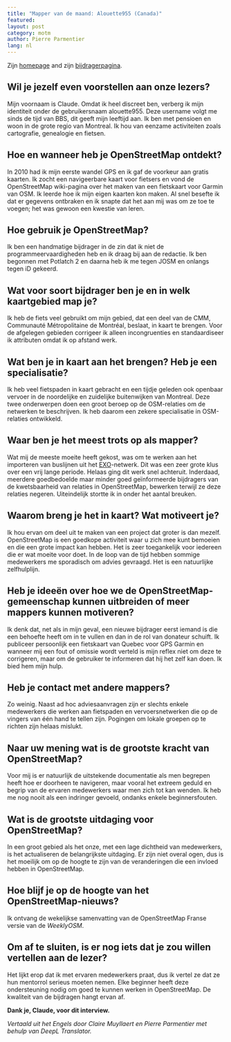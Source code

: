 ```yaml
---
title: "Mapper van de maand: Alouette955 (Canada)"
featured:
layout: post
category: motm
author: Pierre Parmentier
lang: nl
---
```


Zijn [homepage](https://www.openstreetmap.org/user/Alouette955) and zijn [bijdragerpagina](https://hdyc.neis-one.org/?Alouette955).

## Wil je jezelf even voorstellen aan onze lezers?

Mijn voornaam is Claude. Omdat ik heel discreet ben, verberg ik mijn identiteit onder de gebruikersnaam alouette955. Deze username volgt me sinds de tijd van BBS, dit geeft mijn leeftijd aan. Ik ben met pensioen en woon in de grote regio van Montreal. Ik hou van eenzame activiteiten zoals cartografie, genealogie en fietsen.

## Hoe en wanneer heb je OpenStreetMap ontdekt?

In 2010 had ik mijn eerste wandel GPS en ik gaf de voorkeur aan gratis kaarten. Ik zocht een navigeerbare kaart voor fietsers en vond de OpenStreetMap wiki-pagina over het maken van een fietskaart voor Garmin van OSM. Ik leerde hoe ik mijn eigen kaarten kon maken. Al snel besefte ik dat er gegevens ontbraken en ik snapte dat het aan mij was om ze toe te voegen; het was gewoon een kwestie van leren.

## Hoe gebruik je OpenStreetMap?

Ik ben een handmatige bijdrager in de zin dat ik niet de programmeervaardigheden heb en ik draag bij aan de redactie. Ik ben begonnen met Potlatch 2 en daarna heb ik me tegen JOSM en onlangs tegen iD gekeerd.

## Wat voor soort bijdrager ben je en in welk kaartgebied map je?

Ik heb de fiets veel gebruikt om mijn gebied, dat een deel van de CMM, Communauté Métropolitaine de Montréal, beslaat, in kaart te brengen. Voor de afgelegen gebieden corrigeer ik alleen incongruenties en standaardiseer ik attributen omdat ik op afstand werk.

## Wat ben je in kaart aan het brengen? Heb je een specialisatie?

Ik heb veel fietspaden in kaart gebracht en een tijdje geleden ook openbaar vervoer in de noordelijke en zuidelijke buitenwijken van Montreal. Deze twee onderwerpen doen een groot beroep op de OSM-relaties om de netwerken te beschrijven. Ik heb daarom een zekere specialisatie in OSM-relaties ontwikkeld.

## Waar ben je het meest trots op als mapper?

Wat mij de meeste moeite heeft gekost, was om te werken aan het importeren van buslijnen uit het [EXO](https://exo.quebec/en)-netwerk. Dit was een zeer grote klus over een vrij lange periode. Helaas ging dit werk snel achteruit. Inderdaad, meerdere goedbedoelde maar minder goed geïnformeerde bijdragers van de kwetsbaarheid van relaties in OpenStreetMap, bewerken terwijl ze deze relaties negeren. Uiteindelijk stortte ik in onder het aantal breuken.

## Waarom breng je het in kaart? Wat motiveert je?

Ik hou ervan om deel uit te maken van een project dat groter is dan mezelf. OpenStreetMap is een goedkope activiteit waar u zich mee kunt bemoeien en die een grote impact kan hebben. Het is zeer toegankelijk voor iedereen die er wat moeite voor doet. In de loop van de tijd hebben sommige medewerkers me sporadisch om advies gevraagd. Het is een natuurlijke zelfhulplijn.

## Heb je ideeën over hoe we de OpenStreetMap-gemeenschap kunnen uitbreiden of meer mappers kunnen motiveren?

Ik denk dat, net als in mijn geval, een nieuwe bijdrager eerst iemand is die een behoefte heeft om in te vullen en dan in de rol van donateur schuift. Ik publiceer persoonlijk een fietskaart van Quebec voor GPS Garmin en wanneer mij een fout of omissie wordt verteld is mijn reflex niet om deze te corrigeren, maar om de gebruiker te informeren dat hij het zelf kan doen. Ik bied hem mijn hulp.

## Heb je contact met andere mappers?

Zo weinig. Naast ad hoc adviesaanvragen zijn er slechts enkele medewerkers die werken aan fietspaden en vervoersnetwerken die op de vingers van één hand te tellen zijn. Pogingen om lokale groepen op te richten zijn helaas mislukt.

## Naar uw mening wat is de grootste kracht van OpenStreetMap?

Voor mij is er natuurlijk de uitstekende documentatie als men begrepen heeft hoe er doorheen te navigeren, maar vooral het extreem geduld en begrip van de ervaren medewerkers waar men zich tot kan wenden. Ik heb me nog nooit als een indringer gevoeld, ondanks enkele beginnersfouten.

## Wat is de grootste uitdaging voor OpenStreetMap?

In een groot gebied als het onze, met een lage dichtheid van medewerkers, is het actualiseren de belangrijkste uitdaging. Er zijn niet overal ogen, dus is het moeilijk om op de hoogte te zijn van de veranderingen die een invloed hebben in OpenStreetMap.

## Hoe blijf je op de hoogte van het OpenStreetMap-nieuws?

Ik ontvang de wekelijkse samenvatting van de OpenStreetMap Franse versie van de _WeeklyOSM_.

## Om af te sluiten, is er nog iets dat je zou willen vertellen aan de lezer?

Het lijkt erop dat ik met ervaren medewerkers praat, dus ik vertel ze dat ze hun mentorrol serieus moeten nemen. Elke beginner heeft deze ondersteuning nodig om goed te kunnen werken in OpenStreetMap. De kwaliteit van de bijdragen hangt ervan af.

**Dank je, Claude, voor dit interview.**

*Vertaald uit het Engels door Claire Muyllaert en Pierre Parmentier met behulp van DeepL Translator.*
